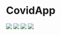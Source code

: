 # CovidApp
![](screenshots/photo1.png)
![](screenshots/photo2.png)
![](screenshots/photo3.png)
![](screenshots/photo4.png)

